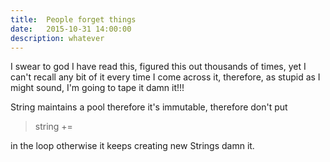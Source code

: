```yaml
---
title:  People forget things
date:   2015-10-31 14:00:00
description: whatever
---
```

I swear to god I have read this, figured this out thousands of times, yet I can't recall any bit of it every time I come across it, therefore, as stupid as I might sound, I'm going to tape it damn it!!!

String maintains a pool therefore it's immutable, therefore don't put 
>string += 

in the loop otherwise it keeps creating new Strings damn it.